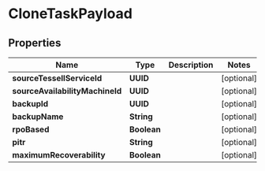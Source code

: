 

# CloneTaskPayload


## Properties

Name | Type | Description | Notes
------------ | ------------- | ------------- | -------------
**sourceTessellServiceId** | **UUID** |  |  [optional]
**sourceAvailabilityMachineId** | **UUID** |  |  [optional]
**backupId** | **UUID** |  |  [optional]
**backupName** | **String** |  |  [optional]
**rpoBased** | **Boolean** |  |  [optional]
**pitr** | **String** |  |  [optional]
**maximumRecoverability** | **Boolean** |  |  [optional]



